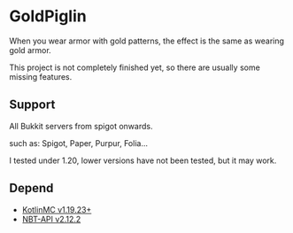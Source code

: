 # GoldPiglin
When you wear armor with gold patterns, the effect is the same as wearing gold armor.

This project is not completely finished yet, so there are usually some missing features.
## Support
All Bukkit servers from spigot onwards.

such as: Spigot, Paper, Purpur, Folia...

I tested under 1.20, lower versions have not been tested, but it may work.

## Depend
- [KotlinMC v1.19.23+](https://modrinth.com/plugin/kotlinmc)
- [NBT-API v2.12.2](https://www.spigotmc.org/resources/nbt-api.7939/)